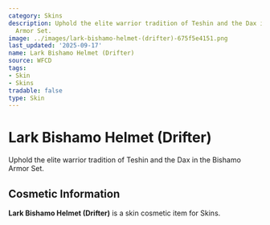 ```yaml
---
category: Skins
description: Uphold the elite warrior tradition of Teshin and the Dax in the Bishamo
  Armor Set.
image: ../images/lark-bishamo-helmet-(drifter)-675f5e4151.png
last_updated: '2025-09-17'
name: Lark Bishamo Helmet (Drifter)
source: WFCD
tags:
- Skin
- Skins
tradable: false
type: Skin
---
```


# Lark Bishamo Helmet (Drifter)

Uphold the elite warrior tradition of Teshin and the Dax in the Bishamo Armor Set.

## Cosmetic Information

**Lark Bishamo Helmet (Drifter)** is a skin cosmetic item for Skins.

